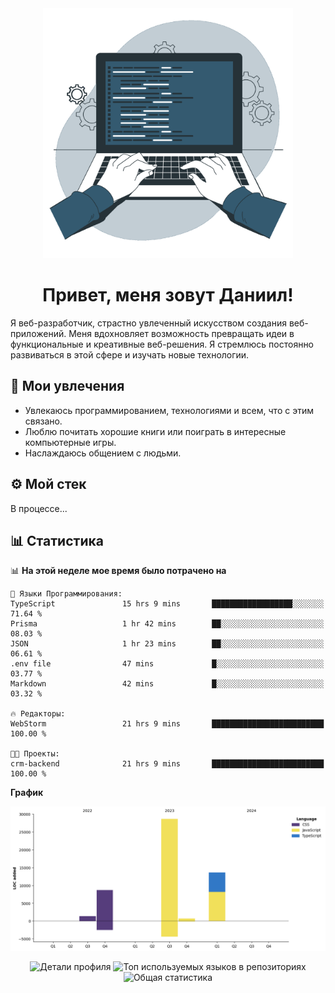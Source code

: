 <div align="center">
  <img width="400" src="assets/main_pic.webp" alt="">
  <h1>Привет, меня зовут Даниил!</h1>
</div>

Я веб-разработчик, страстно увлеченный искусством создания веб-приложений. Меня вдохновляет возможность превращать идеи в функциональные и креативные веб-решения. Я стремлюсь постоянно развиваться в этой сфере и изучать новые технологии.

## :game_die: Мои увлечения

* Увлекаюсь программированием, технологиями и всем, что с этим связано.
* Люблю почитать хорошие книги или поиграть в интересные компьютерные игры.
* Наслаждаюсь общением с людьми.

## :gear: Мой стек

В процессе...

## :bar_chart: Статистика

<!--START_SECTION:waka-->
📊 **На этой неделе мое время было потрачено на** 

```text
💬 Языки Программирования: 
TypeScript               15 hrs 9 mins       ██████████████████░░░░░░░   71.64 % 
Prisma                   1 hr 42 mins        ██░░░░░░░░░░░░░░░░░░░░░░░   08.03 % 
JSON                     1 hr 23 mins        ██░░░░░░░░░░░░░░░░░░░░░░░   06.61 % 
.env file                47 mins             █░░░░░░░░░░░░░░░░░░░░░░░░   03.77 % 
Markdown                 42 mins             █░░░░░░░░░░░░░░░░░░░░░░░░   03.32 % 

🔥 Редакторы: 
WebStorm                 21 hrs 9 mins       █████████████████████████   100.00 % 

🐱‍💻 Проекты: 
crm-backend              21 hrs 9 mins       █████████████████████████   100.00 % 
```

**График**

![Lines of Code chart](https://raw.githubusercontent.com/daniilgrigorev01/daniilgrigorev01/main/assets/bar_graph.png)


<!--END_SECTION:waka-->

<div align="center">
  <img src="http://github-profile-summary-cards.vercel.app/api/cards/profile-details?username=daniilgrigorev01&theme=github" alt="Детали профиля">
  <img src="http://github-profile-summary-cards.vercel.app/api/cards/repos-per-language?username=daniilgrigorev01&theme=github" alt="Топ используемых языков в репозиториях">
  <img src="http://github-profile-summary-cards.vercel.app/api/cards/stats?username=daniilgrigorev01&theme=github" alt="Общая статистика">
</div>
